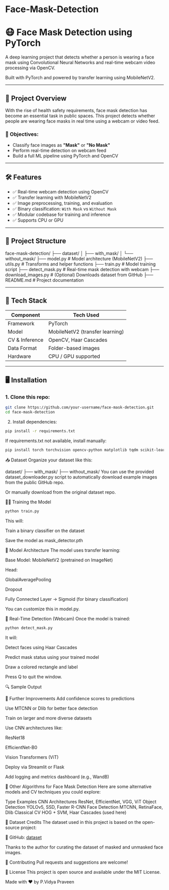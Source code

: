 # Face-Mask-Detection  

# 😷 Face Mask Detection using PyTorch

A deep learning project that detects whether a person is wearing a face mask using Convolutional Neural Networks and real-time webcam video processing via OpenCV.

Built with PyTorch and powered by transfer learning using MobileNetV2.

---

## 🚀 Project Overview

With the rise of health safety requirements, face mask detection has become an essential task in public spaces. This project detects whether people are wearing face masks in real time using a webcam or video feed.

### 🎯 Objectives:
- Classify face images as **"Mask"** or **"No Mask"**
- Perform real-time detection on webcam feed
- Build a full ML pipeline using PyTorch and OpenCV

---

## 🛠️ Features

- ✅ Real-time webcam detection using OpenCV
- ✅ Transfer learning with MobileNetV2
- ✅ Image preprocessing, training, and evaluation
- ✅ Binary classification: `With Mask` vs `Without Mask`
- ✅ Modular codebase for training and inference
- ✅ Supports CPU or GPU

---

## 📂 Project Structure

face-mask-detection/
├── dataset/
│ ├── with_mask/
│ └── without_mask/
├── model.py # Model architecture (MobileNetV2)
├── utils.py # Transforms and helper functions
├── train.py # Model training script
├── detect_mask.py # Real-time mask detection with webcam
├── download_images.py # (Optional) Downloads dataset from GitHub
├── README.md # Project documentation


---

## 🧪 Tech Stack

| Component     | Tech Used              |
|---------------|------------------------|
| Framework     | PyTorch                |
| Model         | MobileNetV2 (transfer learning) |
| CV & Inference| OpenCV, Haar Cascades  |
| Data Format   | Folder-based images    |
| Hardware      | CPU / GPU supported    |

---

## 🖥️ Installation

### 1. Clone this repo:

```bash
git clone https://github.com/your-username/face-mask-detection.git
cd face-mask-detection
```
2. Install dependencies:
```bash
pip install -r requirements.txt
```
If requirements.txt not available, install manually:

```bash
pip install torch torchvision opencv-python matplotlib tqdm scikit-learn
```
📥 Dataset
Organize your dataset like this:


dataset/
├── with_mask/
├── without_mask/
You can use the provided dataset_downloader.py script to automatically download example images from the public GitHub repo.

Or manually download from the original dataset repo.

🏋️‍♂️ Training the Model
```python
python train.py
```
This will:

Train a binary classifier on the dataset

Save the model as mask_detector.pth

🧠 Model Architecture
The model uses transfer learning:

Base Model: MobileNetV2 (pretrained on ImageNet)

Head:

GlobalAveragePooling

Dropout

Fully Connected Layer → Sigmoid (for binary classification)

You can customize this in model.py.

🎥 Real-Time Detection (Webcam)
Once the model is trained:

```python
python detect_mask.py
```
It will:

Detect faces using Haar Cascades

Predict mask status using your trained model

Draw a colored rectangle and label

Press Q to quit the window.

🔍 Sample Output

🌟 Further Improvements
 Add confidence scores to predictions

 Use MTCNN or Dlib for better face detection

 Train on larger and more diverse datasets

 Use CNN architectures like:

ResNet18

EfficientNet-B0

Vision Transformers (ViT)

 Deploy via Streamlit or Flask

 Add logging and metrics dashboard (e.g., WandB)

🧠 Other Algorithms for Face Mask Detection
Here are some alternative models and CV techniques you could explore:

Type	Examples
CNN Architectures	ResNet, EfficientNet, VGG, ViT
Object Detection	YOLOv5, SSD, Faster R-CNN
Face Detection	MTCNN, RetinaFace, Dlib
Classical CV	HOG + SVM, Haar Cascades (used here)

📜 Dataset Credits
The dataset used in this project is based on the open-source project:

🔗 GitHub: [dataset](https://github.com/chandrikadeb7/Face-Mask-Detection)

Thanks to the author for curating the dataset of masked and unmasked face images.

🤝 Contributing
Pull requests and suggestions are welcome!

📄 License
This project is open source and available under the MIT License.



Made with ❤️ by P.Vidya Praveen
